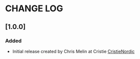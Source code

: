 # CHANGE LOG
## [1.0.0]
### Added
- Initial release created by Chris Melin at Cristie [CristieNordic](https://github.com/CristieNordic/Rubrik-ART)
